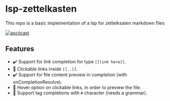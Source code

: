 # lsp-zettelkasten

This repo is a basic implementation of a lsp for zettelksaten markdown files

[![asciicast](https://asciinema.org/a/418370.svg)](https://asciinema.org/a/418370?autoplay=1)


## Features

- ✔️ Support for link completion for type `[[link here]]`.
- 🚧 Clickable links inside `[[..]]`.
- ✔️ Support for file content preview in completion (with onCompletionResolve).
- 🚧 Hover option on clickable links, in order to preview the file.
- 🚧 Support tag completions with `#` character (needs a grammar).
